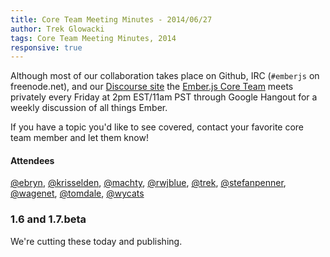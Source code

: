 ```yaml
---
title: Core Team Meeting Minutes - 2014/06/27
author: Trek Glowacki
tags: Core Team Meeting Minutes, 2014
responsive: true
---
```


Although most of our collaboration takes place on Github, IRC
(`#emberjs` on freenode.net), and our [Discourse site](http://discuss.emberjs.com/)
the [Ember.js Core Team](/team) meets privately every
Friday at 2pm EST/11am PST through Google Hangout for a weekly
discussion of all things Ember.

If you have a topic you'd like to see covered, contact your favorite
core team member and let them know!

#### Attendees

<!--   [@ebryn](https://twitter.com/ebryn),
  [@krisselden](https://twitter.com/krisselden),
  [@machty](https://twitter.com/machty),
  [@rwjblue](https://twitter.com/rwjblue),
  [@trek](https://twitter.com/trek),
  [@stefanpenner](https://twitter.com/stefanpenner),
  [@wagenet](https://twitter.com/wagenet),
  [@tomdale](https://twitter.com/tomdale),
  [@wifelette](https://twitter.com/wifelette),
  [@wycats](https://twitter.com/wycats) -->

[@ebryn](https://twitter.com/ebryn),
[@krisselden](https://twitter.com/krisselden),
[@machty](https://twitter.com/machty),
[@rwjblue](https://twitter.com/rwjblue),
[@trek](https://twitter.com/trek),
[@stefanpenner](https://twitter.com/stefanpenner),
[@wagenet](https://twitter.com/wagenet),
[@tomdale](https://twitter.com/tomdale),
[@wycats](https://twitter.com/wycats)

### 1.6 and 1.7.beta
We're cutting these today and publishing.
